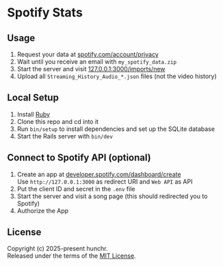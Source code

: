 # Spotify Stats

## Usage

1. Request your data at [spotify.com/account/privacy](https://www.spotify.com/us/account/privacy/)
2. Wait until you receive an email with `my_spotify_data.zip`
3. Start the server and visit [127.0.0.1:3000/imports/new](http://127.0.0.1:3000/imports/new)
4. Upload all `Streaming_History_Audio_*.json` files (not the video history)

## Local Setup

1. Install [Ruby](https://www.ruby-lang.org/en/downloads/)
2. Clone this repo and cd into it
3. Run `bin/setup` to install dependencies and set up the SQLite database
4. Start the Rails server with `bin/dev`

## Connect to Spotify API (optional)

1. Create an app at [developer.spotify.com/dashboard/create](https://developer.spotify.com/dashboard/create)\
   Use `http://127.0.0.1:3000` as redirect URI and `Web API` as API
2. Put the client ID and secret in the `.env` file
3. Start the server and visit a song page (this should redirected you to Spotify)
4. Authorize the App

## License

Copyright (c) 2025-present hunchr.\
Released under the terms of the [MIT License](https://github.com/hunchr/spotify-stats/blob/main/LICENSE).
